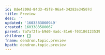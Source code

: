 ```yaml
---
id: 8de4209d-84d3-45f8-96a4-34282e34507d
title: Preview
desc: ''
updated: '1603383860949'
created: 1603383580067
parent: 7a7af2fa-b9d0-4adc-81e6-f03186123539
children: []
fname: dendron.topic.preview
hpath: dendron.topic.preview
---
```


